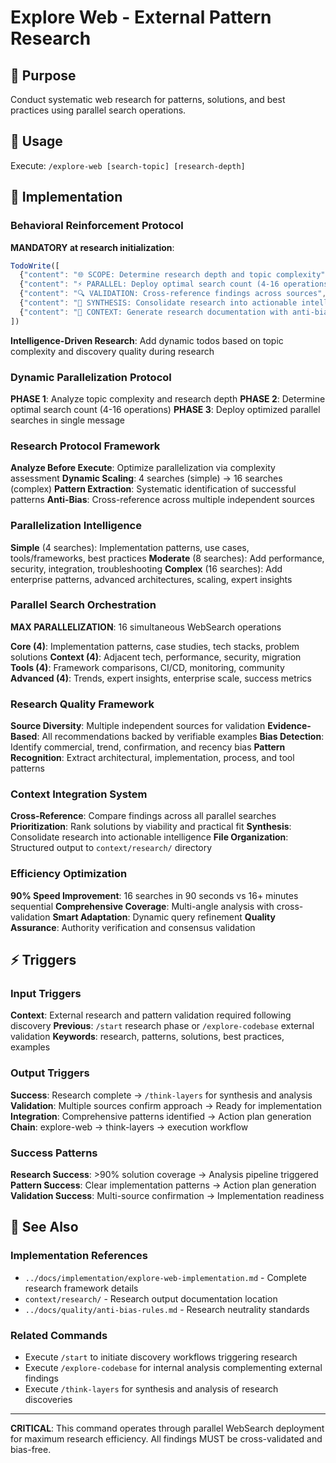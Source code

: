 # Explore Web - External Pattern Research

## 🎯 Purpose
Conduct systematic web research for patterns, solutions, and best practices using parallel search operations.

## 🚀 Usage
Execute: `/explore-web [search-topic] [research-depth]`

## 🔧 Implementation

### Behavioral Reinforcement Protocol
**MANDATORY at research initialization**:

```javascript
TodoWrite([
  {"content": "🌐 SCOPE: Determine research depth and topic complexity", "status": "pending", "priority": "high", "id": "web-scope-1"},
  {"content": "⚡ PARALLEL: Deploy optimal search count (4-16 operations)", "status": "pending", "priority": "high", "id": "web-parallel-1"},
  {"content": "🔍 VALIDATION: Cross-reference findings across sources", "status": "pending", "priority": "medium", "id": "web-validate-1"},
  {"content": "🎯 SYNTHESIS: Consolidate research into actionable intelligence", "status": "pending", "priority": "medium", "id": "web-synthesize-1"},
  {"content": "📝 CONTEXT: Generate research documentation with anti-bias protocols", "status": "pending", "priority": "medium", "id": "web-context-1"}
])
```

**Intelligence-Driven Research**: Add dynamic todos based on topic complexity and discovery quality during research

### Dynamic Parallelization Protocol
**PHASE 1**: Analyze topic complexity and research depth
**PHASE 2**: Determine optimal search count (4-16 operations)
**PHASE 3**: Deploy optimized parallel searches in single message

### Research Protocol Framework
**Analyze Before Execute**: Optimize parallelization via complexity assessment
**Dynamic Scaling**: 4 searches (simple) → 16 searches (complex)
**Pattern Extraction**: Systematic identification of successful patterns
**Anti-Bias**: Cross-reference across multiple independent sources

### Parallelization Intelligence
**Simple** (4 searches): Implementation patterns, use cases, tools/frameworks, best practices
**Moderate** (8 searches): Add performance, security, integration, troubleshooting
**Complex** (16 searches): Add enterprise patterns, advanced architectures, scaling, expert insights

### Parallel Search Orchestration
**MAX PARALLELIZATION**: 16 simultaneous WebSearch operations

**Core (4)**: Implementation patterns, case studies, tech stacks, problem solutions
**Context (4)**: Adjacent tech, performance, security, migration
**Tools (4)**: Framework comparisons, CI/CD, monitoring, community
**Advanced (4)**: Trends, expert insights, enterprise scale, success metrics

### Research Quality Framework
**Source Diversity**: Multiple independent sources for validation
**Evidence-Based**: All recommendations backed by verifiable examples
**Bias Detection**: Identify commercial, trend, confirmation, and recency bias
**Pattern Recognition**: Extract architectural, implementation, process, and tool patterns

### Context Integration System
**Cross-Reference**: Compare findings across all parallel searches
**Prioritization**: Rank solutions by viability and practical fit
**Synthesis**: Consolidate research into actionable intelligence
**File Organization**: Structured output to `context/research/` directory

### Efficiency Optimization
**90% Speed Improvement**: 16 searches in 90 seconds vs 16+ minutes sequential
**Comprehensive Coverage**: Multi-angle analysis with cross-validation
**Smart Adaptation**: Dynamic query refinement
**Quality Assurance**: Authority verification and consensus validation

## ⚡ Triggers

### Input Triggers
**Context**: External research and pattern validation required following discovery
**Previous**: `/start` research phase or `/explore-codebase` external validation
**Keywords**: research, patterns, solutions, best practices, examples

### Output Triggers
**Success**: Research complete → `/think-layers` for synthesis and analysis
**Validation**: Multiple sources confirm approach → Ready for implementation
**Integration**: Comprehensive patterns identified → Action plan generation
**Chain**: explore-web → think-layers → execution workflow

### Success Patterns
**Research Success**: >90% solution coverage → Analysis pipeline triggered
**Pattern Success**: Clear implementation patterns → Action plan generation
**Validation Success**: Multi-source confirmation → Implementation readiness

## 🔗 See Also

### Implementation References
- `../docs/implementation/explore-web-implementation.md` - Complete research framework details
- `context/research/` - Research output documentation location
- `../docs/quality/anti-bias-rules.md` - Research neutrality standards

### Related Commands
- Execute `/start` to initiate discovery workflows triggering research
- Execute `/explore-codebase` for internal analysis complementing external findings
- Execute `/think-layers` for synthesis and analysis of research discoveries

---

**CRITICAL**: This command operates through parallel WebSearch deployment for maximum research efficiency. All findings MUST be cross-validated and bias-free.